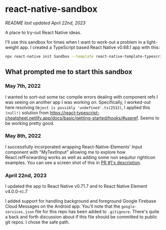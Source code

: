 # react-native-sandbox

_README last updated April 22nd, 2023_

A place to try-out React Native ideas.

I'll use this sandbox for times when I want to work-out a problem in a light-weight app. I created a TypeScript based React Native v0.68.1 app with this:

```bash
npx react-native init Sandbox --template react-native-template-typescript
```

## What prompted me to start this sandbox

### May 7th, 2022

I wanted to sort-out some tsc compile errors dealing with component refs I was seeing on another app I was working on. Specifically, I worked-out here resolving `Object is possibly 'undefined'.ts(2532)`, I applied this `(null!)` solution from https://react-typescript-cheatsheet.netlify.app/docs/basic/getting-started/hooks/#useref. Seems to be working pretty good.

### May 8th, 2022

I successfully incorporated wrapping React-Native-Elements' Input component with "MyTextInput" allowing me to explore how React.refForwarding works as well as adding some non sequitur rightIcon examples. You can see a screen shot of this in [PR #1's description](https://github.com/jkoutavas/react-native-sandbox/pull/1).

### April 22nd, 2023

I updated the app to React Native v0.71.7 and to React Native Element v4.0.0-rc.7

I added support for handling background and foreground Google Firebase Cloud Messages on the Android app. You'll note that the `google-services.json` file for this repo has been added to `.gitignore`. There's quite a back and forth discussion about if this file should be committed to public git repos. I chose the safe path.